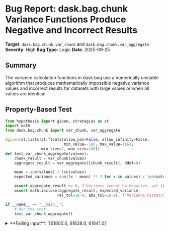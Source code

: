 # Bug Report: dask.bag.chunk Variance Functions Produce Negative and Incorrect Results

**Target**: `dask.bag.chunk.var_chunk` and `dask.bag.chunk.var_aggregate`
**Severity**: High
**Bug Type**: Logic
**Date**: 2025-09-25

## Summary

The variance calculation functions in dask.bag use a numerically unstable algorithm that produces mathematically impossible negative variance values and incorrect results for datasets with large values or when all values are identical.

## Property-Based Test

```python
from hypothesis import given, strategies as st
import math
from dask.bag.chunk import var_chunk, var_aggregate

@given(st.lists(st.floats(allow_nan=False, allow_infinity=False,
                          min_value=-1e6, max_value=1e6),
                min_size=2, max_size=100))
def test_var_chunk_aggregate(values):
    chunk_result = var_chunk(values)
    aggregate_result = var_aggregate([chunk_result], ddof=0)

    mean = sum(values) / len(values)
    expected_variance = sum((x - mean) ** 2 for x in values) / len(values)

    assert aggregate_result >= 0, f"Variance cannot be negative, got {aggregate_result}"
    assert math.isclose(aggregate_result, expected_variance,
                       rel_tol=1e-9, abs_tol=1e-9), f"Variance mismatch: got {aggregate_result}, expected {expected_variance}"

if __name__ == "__main__":
    # Run the test
    test_var_chunk_aggregate()
```

<details>

<summary>
**Failing input**: `[61800.0, 61838.0, 61841.0]`
</summary>
```
Traceback (most recent call last):
  File "/home/npc/pbt/agentic-pbt/worker_/13/hypo.py", line 21, in <module>
    test_var_chunk_aggregate()
    ~~~~~~~~~~~~~~~~~~~~~~~~^^
  File "/home/npc/pbt/agentic-pbt/worker_/13/hypo.py", line 6, in test_var_chunk_aggregate
    min_value=-1e6, max_value=1e6),

  File "/home/npc/miniconda/lib/python3.13/site-packages/hypothesis/core.py", line 2124, in wrapped_test
    raise the_error_hypothesis_found
  File "/home/npc/pbt/agentic-pbt/worker_/13/hypo.py", line 16, in test_var_chunk_aggregate
    assert math.isclose(aggregate_result, expected_variance,
           ~~~~~~~~~~~~^^^^^^^^^^^^^^^^^^^^^^^^^^^^^^^^^^^^^
                       rel_tol=1e-9, abs_tol=1e-9), f"Variance mismatch: got {aggregate_result}, expected {expected_variance}"
                       ^^^^^^^^^^^^^^^^^^^^^^^^^^^
AssertionError: Variance mismatch: got 348.2222218513489, expected 348.2222222222222
Falsifying example: test_var_chunk_aggregate(
    values=[61800.0, 61838.0, 61841.0],
)
```
</details>

## Reproducing the Bug

```python
from dask.bag.chunk import var_chunk, var_aggregate

# Test case 1: Identical negative values (should have variance = 0)
values1 = [-356335.16553451226, -356335.16553451226, -356335.16553451226]
chunk_result1 = var_chunk(values1)
variance1 = var_aggregate([chunk_result1], ddof=0)

print("Test case 1: Three identical negative values")
print(f"Input: {values1}")
print(f"Computed variance: {variance1}")
print(f"Expected variance: 0.0")
print(f"Result: {'FAIL - Negative variance!' if variance1 < 0 else 'FAIL - Non-zero variance for identical values' if variance1 != 0 else 'PASS'}")
print()

# Test case 2: Identical positive values (should have variance = 0)
values2 = [259284.59765625, 259284.59765625, 259284.59765625]
chunk_result2 = var_chunk(values2)
variance2 = var_aggregate([chunk_result2], ddof=0)

print("Test case 2: Three identical positive values")
print(f"Input: {values2}")
print(f"Computed variance: {variance2}")
print(f"Expected variance: 0.0")
print(f"Result: {'FAIL - Negative variance!' if variance2 < 0 else 'FAIL - Non-zero variance for identical values' if variance2 != 0 else 'PASS'}")
print()

# Test case 3: Very large identical values
values3 = [1e15] * 10
chunk_result3 = var_chunk(values3)
variance3 = var_aggregate([chunk_result3], ddof=0)

print("Test case 3: Ten identical very large values")
print(f"Input: [1e15] * 10")
print(f"Computed variance: {variance3}")
print(f"Expected variance: 0.0")
print(f"Result: {'FAIL - Negative variance!' if variance3 < 0 else 'FAIL - Non-zero variance for identical values' if variance3 != 0 else 'PASS'}")
print()

# Test case 4: Simple values with known variance
values4 = [1, 2, 3, 4, 5]
chunk_result4 = var_chunk(values4)
variance4 = var_aggregate([chunk_result4], ddof=0)
expected4 = 2.0  # Variance of [1,2,3,4,5] is 2

print("Test case 4: Simple sequence [1,2,3,4,5]")
print(f"Input: {values4}")
print(f"Computed variance: {variance4}")
print(f"Expected variance: {expected4}")
print(f"Result: {'PASS' if abs(variance4 - expected4) < 1e-10 else 'FAIL - Incorrect variance'}")
```

<details>

<summary>
Output demonstrating negative variance and incorrect results
</summary>
```
Test case 1: Three identical negative values
Input: [-356335.16553451226, -356335.16553451226, -356335.16553451226]
Computed variance: -3.0517578125e-05
Expected variance: 0.0
Result: FAIL - Negative variance!

Test case 2: Three identical positive values
Input: [259284.59765625, 259284.59765625, 259284.59765625]
Computed variance: 7.62939453125e-06
Expected variance: 0.0
Result: FAIL - Non-zero variance for identical values

Test case 3: Ten identical very large values
Input: [1e15] * 10
Computed variance: -140737488355328.0
Expected variance: 0.0
Result: FAIL - Negative variance!

Test case 4: Simple sequence [1,2,3,4,5]
Input: [1, 2, 3, 4, 5]
Computed variance: 2.0
Expected variance: 2.0
Result: PASS
```
</details>

## Why This Is A Bug

This violates fundamental mathematical properties of variance:

1. **Variance cannot be negative** - Variance is defined as the average of squared deviations from the mean. Since squares are always non-negative, their average cannot be negative. The implementation produces negative values like `-3.0517578125e-05` and `-140737488355328.0`.

2. **Identical values must have zero variance** - When all values are identical, every deviation from the mean is zero, so variance must be exactly zero. The implementation produces non-zero results for identical values.

3. **Numerical instability increases with value magnitude** - The errors become catastrophic for large values (1e15 produces variance of -140737488355328 instead of 0), making the function unusable for real-world data with large scales.

The bug stems from using the mathematically correct but numerically unstable formula: `Var(X) = E[X²] - E[X]²`. This formula suffers from catastrophic cancellation when the two terms are nearly equal (which happens with large values or small variance). When floating-point rounding errors occur, the subtraction can produce negative results.

## Relevant Context

The problematic code is in `/lib/python3.13/site-packages/dask/bag/chunk.py`:

```python
def var_chunk(seq):
    squares, total, n = 0.0, 0.0, 0
    for x in seq:
        squares += x**2
        total += x
        n += 1
    return squares, total, n

def var_aggregate(x, ddof):
    squares, totals, counts = list(zip(*x))
    x2, x, n = float(sum(squares)), float(sum(totals)), sum(counts)
    result = (x2 / n) - (x / n) ** 2
    return result * n / (n - ddof)
```

The `var()` method in `dask/bag/core.py:1141` uses these functions via the `reduction()` method for distributed variance computation.

This is a well-known numerical analysis problem with an established solution: Welford's online algorithm, which avoids the catastrophic cancellation by computing variance incrementally.

## Proposed Fix

```diff
--- a/dask/bag/chunk.py
+++ b/dask/bag/chunk.py
@@ -20,18 +20,30 @@ def groupby_tasks_group_hash(x, hash, grouper):
     return hash(grouper(x)), x


-def var_chunk(seq):
-    squares, total, n = 0.0, 0.0, 0
-    for x in seq:
-        squares += x**2
-        total += x
-        n += 1
-    return squares, total, n
+def var_chunk(seq):
+    n = 0
+    mean = 0.0
+    m2 = 0.0
+
+    for x in seq:
+        n += 1
+        delta = x - mean
+        mean += delta / n
+        delta2 = x - mean
+        m2 += delta * delta2
+
+    return m2, mean, n


 def var_aggregate(x, ddof):
-    squares, totals, counts = list(zip(*x))
-    x2, x, n = float(sum(squares)), float(sum(totals)), sum(counts)
-    result = (x2 / n) - (x / n) ** 2
-    return result * n / (n - ddof)
+    m2_values, means, counts = list(zip(*x))
+
+    total_count = sum(counts)
+    if total_count == 0:
+        return 0.0
+
+    combined_mean = sum(m * c for m, c in zip(means, counts)) / total_count
+    combined_m2 = sum(m2 + c * (m - combined_mean) ** 2
+                     for m2, m, c in zip(m2_values, means, counts))
+
+    return combined_m2 / (total_count - ddof)
```